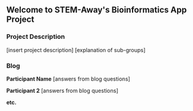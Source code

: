 ## Welcome to STEM-Away's Bioinformatics App Project

### Project Description

[insert project description]
[explanation of sub-groups]

### Blog

**Participant Name**
[answers from blog questions]

**Participant 2**
[answers from blog questions]

**etc.**
